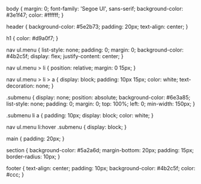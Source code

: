 body {
  margin: 0;
  font-family: 'Segoe UI', sans-serif;
  background-color: #3e1f47;
  color: #ffffff;
}

header {
  background-color: #5e2b73;
  padding: 20px;
  text-align: center;
}

h1 {
  color: #d9a0f7;
}

nav ul.menu {
  list-style: none;
  padding: 0;
  margin: 0;
  background-color: #4b2c5f;
  display: flex;
  justify-content: center;
}

nav ul.menu > li {
  position: relative;
  margin: 0 15px;
}

nav ul.menu > li > a {
  display: block;
  padding: 10px 15px;
  color: white;
  text-decoration: none;
}

.submenu {
  display: none;
  position: absolute;
  background-color: #6e3a85;
  list-style: none;
  padding: 0;
  margin: 0;
  top: 100%;
  left: 0;
  min-width: 150px;
}

.submenu li a {
  padding: 10px;
  display: block;
  color: white;
}

nav ul.menu li:hover .submenu {
  display: block;
}

main {
  padding: 20px;
}

section {
  background-color: #5a2a6d;
  margin-bottom: 20px;
  padding: 15px;
  border-radius: 10px;
}

footer {
  text-align: center;
  padding: 10px;
  background-color: #4b2c5f;
  color: #ccc;
}
